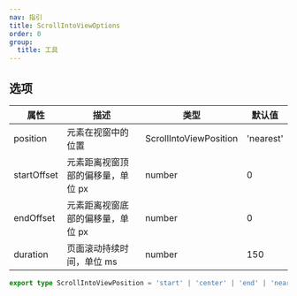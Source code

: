 ```yaml
---
nav: 指引
title: ScrollIntoViewOptions
order: 0
group:
  title: 工具
---
```


## 选项

| 属性        | 描述                              | 类型                   | 默认值    |
| ----------- | --------------------------------- | ---------------------- | --------- |
| position    | 元素在视窗中的位置                | ScrollIntoViewPosition | 'nearest' |
| startOffset | 元素距离视窗顶部的偏移量，单位 px | number                 | 0         |
| endOffset   | 元素距离视窗底部的偏移量，单位 px | number                 | 0         |
| duration    | 页面滚动持续时间，单位 ms         | number                 | 150       |

```ts
export type ScrollIntoViewPosition = 'start' | 'center' | 'end' | 'nearest'
```
